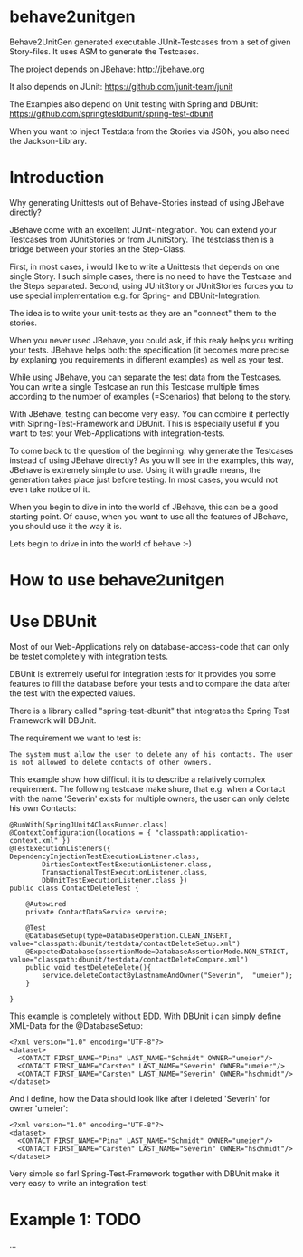 behave2unitgen
==============

Behave2UnitGen generated executable JUnit-Testcases from a set of given Story-files. It uses ASM to generate the Testcases.

The project depends on JBehave:
http://jbehave.org

It also depends on JUnit:
https://github.com/junit-team/junit

The Examples also depend on Unit testing with Spring and DBUnit:
https://github.com/springtestdbunit/spring-test-dbunit

When you want to inject Testdata from the Stories via JSON, you also need the Jackson-Library.

Introduction
============
Why generating Unittests out of Behave-Stories instead of using JBehave directly? 

JBehave come with an excellent JUnit-Integration. You can extend your Testcases from JUnitStories or from JUnitStory. The testclass then is a bridge between your stories an the Step-Class.

First, in most cases, i would like to write a Unittests that depends on one single Story. I such simple cases, there is no need to have the Testcase and the Steps separated. Second, using JUnitStory or JUnitStories forces you to use special implementation e.g. for Spring- and DBUnit-Integration.

The idea is to write your unit-tests as they are an "connect" them to the stories.

When you never used JBehave, you could ask, if this realy helps you writing your tests. JBehave helps both: the specification (it becomes more precise by explaning you requirements in different examples) as well as your test.

While using JBehave, you can separate the test data from the Testcases. You can write a single Testcase an run this Testcase multiple times according to the number of examples (=Scenarios) that belong to the story.

With JBehave, testing can become very easy. You can combine it perfectly with Sipring-Test-Framework and DBUnit. This is especially useful if you want to test your Web-Applications with integration-tests.

To come back to the question of the beginning: why generate the Testcases instead of using JBehave directly? As you will see in the examples, this way, JBehave is extremely simple to use. Using it with gradle means, the generation takes place just before testing. In most cases, you would not even take notice of it.

When you begin to dive in into the world of JBehave, this can be a good starting point. Of cause, when you want to use all the features of JBehave, you should use it the way it is.
  
Lets begin to drive in into the world of behave :-)


How to use behave2unitgen
=========================

Use DBUnit
==========
Most of our Web-Applications rely on database-access-code that can only be testet completely with integration tests. 

DBUnit is extremely useful for integration tests for it provides you some features to fill the database before your tests and to compare the data after the test with the expected values.

There is a library called "spring-test-dbunit" that integrates the Spring Test Framework will DBUnit. 

The requirement we want to test is: 

    The system must allow the user to delete any of his contacts. The user is not allowed to delete contacts of other owners. 

This example show how difficult it is to describe a relatively complex requirement. The following testcase make shure, that e.g. when a Contact with the name 'Severin' exists for multiple owners, the user can only delete his own Contacts: 

    @RunWith(SpringJUnit4ClassRunner.class)
    @ContextConfiguration(locations = { "classpath:application-context.xml" })
    @TestExecutionListeners({ DependencyInjectionTestExecutionListener.class,
       		DirtiesContextTestExecutionListener.class,
    		TransactionalTestExecutionListener.class,
    		DbUnitTestExecutionListener.class })
    public class ContactDeleteTest {

    	@Autowired
    	private ContactDataService service;
	
    	@Test
    	@DatabaseSetup(type=DatabaseOperation.CLEAN_INSERT, value="classpath:dbunit/testdata/contactDeleteSetup.xml")
    	@ExpectedDatabase(assertionMode=DatabaseAssertionMode.NON_STRICT, value="classpath:dbunit/testdata/contactDeleteCompare.xml")
    	public void testDeleteDelete(){
    		service.deleteContactByLastnameAndOwner("Severin",  "umeier");
    	}
    	
    } 

This example is completely without BDD. With DBUnit i can simply define XML-Data for the @DatabaseSetup:

    <?xml version="1.0" encoding="UTF-8"?>
    <dataset>
      <CONTACT FIRST_NAME="Pina" LAST_NAME="Schmidt" OWNER="umeier"/>
      <CONTACT FIRST_NAME="Carsten" LAST_NAME="Severin" OWNER="umeier"/>
      <CONTACT FIRST_NAME="Carsten" LAST_NAME="Severin" OWNER="hschmidt"/>
    </dataset>

And i define, how the Data should look like after i deleted 'Severin' for owner 'umeier':

    <?xml version="1.0" encoding="UTF-8"?>
    <dataset>
      <CONTACT FIRST_NAME="Pina" LAST_NAME="Schmidt" OWNER="umeier"/>
      <CONTACT FIRST_NAME="Carsten" LAST_NAME="Severin" OWNER="hschmidt"/>
    </dataset>

Very simple so far! Spring-Test-Framework together with DBUnit make it very easy to write an integration test!





Example 1: TODO
===============

...
 




